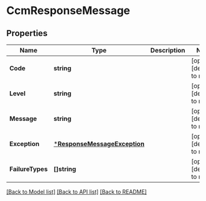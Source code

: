 # CcmResponseMessage

## Properties
Name | Type | Description | Notes
------------ | ------------- | ------------- | -------------
**Code** | **string** |  | [optional] [default to null]
**Level** | **string** |  | [optional] [default to null]
**Message** | **string** |  | [optional] [default to null]
**Exception** | [***ResponseMessageException**](ResponseMessage_exception.md) |  | [optional] [default to null]
**FailureTypes** | **[]string** |  | [optional] [default to null]

[[Back to Model list]](../README.md#documentation-for-models) [[Back to API list]](../README.md#documentation-for-api-endpoints) [[Back to README]](../README.md)

